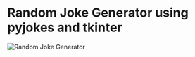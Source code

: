 # Random Joke Generator using pyjokes and tkinter
![Random Joke Generator](https://user-images.githubusercontent.com/71606864/126890130-91dbbcfd-50fe-4e65-a6b5-783efb2a8584.png)
